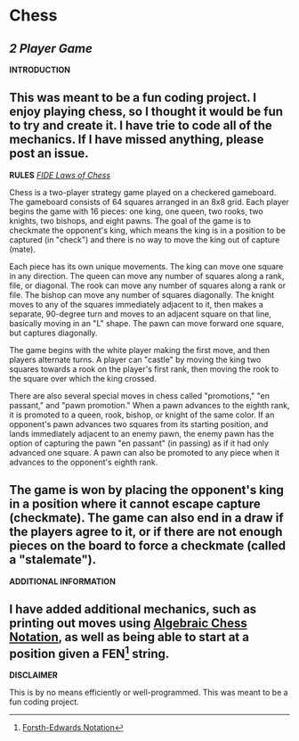 # Chess
*2 Player Game*
---
**INTRODUCTION**

This was meant to be a fun coding project. I enjoy playing chess, so I thought it would be fun to try and create it. I have trie to code all of the mechanics.  If I have missed anything, please post an issue. 
---
**RULES**
*[FIDE Laws of Chess](https://www.fide.com/FIDE/handbook/LawsOfChess.pdf)*

Chess is a two-player strategy game played on a checkered gameboard. The gameboard consists of 64 squares arranged in an 8x8 grid. Each player begins the game with 16 pieces: one king, one queen, two rooks, two knights, two bishops, and eight pawns. The goal of the game is to checkmate the opponent's king, which means the king is in a position to be captured (in "check") and there is no way to move the king out of capture (mate).

Each piece has its own unique movements. The king can move one square in any direction. The queen can move any number of squares along a rank, file, or diagonal. The rook can move any number of squares along a rank or file. The bishop can move any number of squares diagonally. The knight moves to any of the squares immediately adjacent to it, then makes a separate, 90-degree turn and moves to an adjacent square on that line, basically moving in an "L" shape. The pawn can move forward one square, but captures diagonally.

The game begins with the white player making the first move, and then players alternate turns. A player can "castle" by moving the king two squares towards a rook on the player's first rank, then moving the rook to the square over which the king crossed.

There are also several special moves in chess called "promotions," "en passant," and "pawn promotion." When a pawn advances to the eighth rank, it is promoted to a queen, rook, bishop, or knight of the same color. If an opponent's pawn advances two squares from its starting position, and lands immediately adjacent to an enemy pawn, the enemy pawn has the option of capturing the pawn "en passant" (in passing) as if it had only advanced one square. A pawn can also be promoted to any piece when it advances to the opponent's eighth rank.

The game is won by placing the opponent's king in a position where it cannot escape capture (checkmate). The game can also end in a draw if the players agree to it, or if there are not enough pieces on the board to force a checkmate (called a "stalemate").
---
**ADDITIONAL INFORMATION**

I have added additional mechanics, such as printing out moves using [Algebraic Chess Notation](https://en.wikipedia.org/wiki/Algebraic_notation_(chess)), as well as being able to start at a position given a FEN[^1] string. 
---
**DISCLAIMER**

This is by no means efficiently or well-programmed. This was meant to be a fun coding project. 

[^1]: [Forsth-Edwards Notation](https://en.wikipedia.org/wiki/Forsyth%E2%80%93Edwards_Notation)

